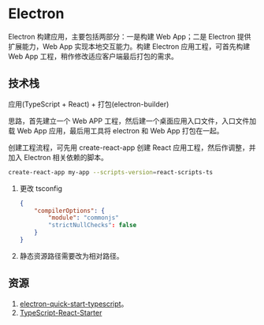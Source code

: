 # Electron

Electron 构建应用，主要包括两部分：一是构建 Web App；二是 Electron 提供扩展能力，Web App 实现本地交互能力。构建 Electron 应用工程，可首先构建 Web App 工程，稍作修改适应客户端最后打包的需求。

## 技术栈

应用(TypeScript + React) + 打包(electron-builder)

思路，首先建立一个 Web APP 工程，然后建一个桌面应用入口文件，入口文件加载 Web App 应用，最后用工具将 electron 和 Web App 打包在一起。

创建工程流程，可先用 create-react-app 创建 React 应用工程，然后作调整，并加入 Electron 相关依赖的脚本。

```bash
create-react-app my-app --scripts-version=react-scripts-ts
```

1. 更改 tsconfig

    ```json
    {
        "compilerOptions": {
            "module": "commonjs"
            "strictNullChecks": false
        }
    }
    ```

2. 静态资源路径需要改为相对路径。

## 资源

1. [electron-quick-start-typescript](https://github.com/electron/electron-quick-start-typescript)。
2. [TypeScript-React-Starter](https://github.com/Microsoft/TypeScript-React-Starter)
